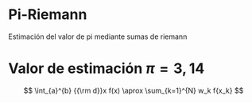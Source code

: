 # Pi-Riemann
Estimación del valor de pi mediante sumas de riemann
# Valor de estimación $\pi = 3,14$
$$
\int_{a}^{b} {{\rm d}}x f(x) \aprox \sum_{k=1}^{N} w_k f{x_k}
$$
